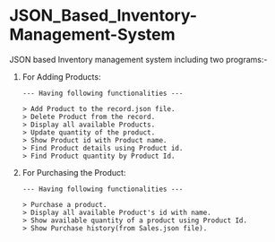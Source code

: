 # JSON_Based_Inventory-Management-System

JSON based Inventory management system including two programs:-

1) For Adding Products:

       --- Having following functionalities ---
       
       > Add Product to the record.json file.
       > Delete Product from the record.
       > Display all available Products.
       > Update quantity of the product.
       > Show Product id with Product name.
       > Find Product details using Product id.
       > Find Product quantity by Product Id.


2) For Purchasing the Product:

       --- Having following functionalities ---

       > Purchase a product.
       > Display all available Product's id with name.
       > Show available quantity of a product using Product Id.
       > Show Purchase history(from Sales.json file).
